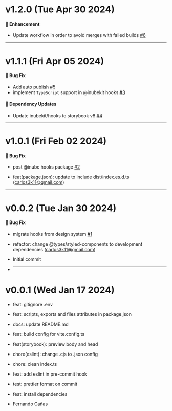 # v1.2.0 (Tue Apr 30 2024)

#### 🚀 Enhancement

- Update workflow in order to avoid merges with failed builds [#6](https://github.com/selsa-inube/inubekit-hooks/pull/6)

---

# v1.1.1 (Fri Apr 05 2024)

#### 🐛 Bug Fix

- Add auto publish [#5](https://github.com/selsa-inube/inubekit-hooks/pull/5)
- implement `TypeScript` support in @inubekit hooks [#3](https://github.com/selsa-inube/inubekit-hooks/pull/3)

#### 🔩 Dependency Updates

- Update inubekit/hooks to storybook v8 [#4](https://github.com/selsa-inube/inubekit-hooks/pull/4)

---

# v1.0.1 (Fri Feb 02 2024)

#### 🐛 Bug Fix

- post @inube hooks package [#2](https://github.com/selsa-inube/inubekit-hooks/pull/2)

- feat(package.json): update to include dist/index.es.d.ts (carlos3k11@gmail.com)

---

# v0.0.2 (Tue Jan 30 2024)

#### 🐛 Bug Fix

- migrate hooks from design system [#1](https://github.com/selsa-inube/inubekit-hooks/pull/1)
- refactor: change @types/styled-components to development dependencies (carlos3k11@gmail.com)
- Initial commit

- ***

# v0.0.1 (Wed Jan 17 2024)

- feat: gitignore .env
- feat: scripts, exports and files attributes in package.json
- docs: update README.md
- feat: build config for vite.config.ts
- feat(storybook): preview body and head
- chore(eslint): change .cjs to .json config
- chore: clean index.ts
- feat: add eslint in pre-commit hook
- test: prettier format on commit
- feat: install dependencies

- Fernando Cañas
